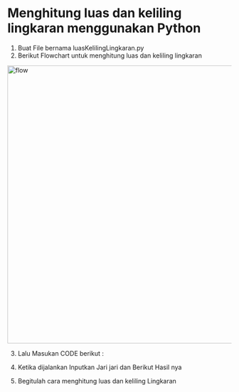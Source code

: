 # Menghitung luas dan keliling lingkaran menggunakan Python

1. Buat File bernama luasKelilingLingkaran.py
2. Berikut Flowchart untuk menghitung luas dan keliling lingkaran
<img width="625" alt="flow" src="https://user-images.githubusercontent.com/115815582/198822226-7a52c826-ce02-4fbb-96f8-91ca3cb3a020.png">

3. Lalu Masukan CODE berikut :


4. Ketika dijalankan Inputkan Jari jari dan Berikut Hasil nya


5. Begitulah cara menghitung luas dan keliling Lingkaran

